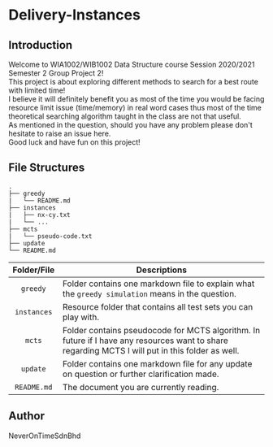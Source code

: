 # Delivery-Instances

## Introduction
Welcome to WIA1002/WIB1002 Data Structure course Session 2020/2021 Semester 2 Group Project 2!  
This project is about exploring different methods to search for a best route with limited time!  
I believe it will definitely benefit you as most of the time you would be facing resource limit issue (time/memory) in real word cases thus most of the time theoretical searching algorithm taught in the class are not that useful.  
As mentioned in the question, should you have any problem please don't hesitate to raise an issue here.  
Good luck and have fun on this project!  


## File Structures
```
.  
├── greedy  
|   └── README.md  
├── instances  
|   ├── nx-cy.txt  
|   └── ...  
├── mcts  
|   └── pseudo-code.txt  
├── update  
└── README.md  
```
| Folder/File | Descriptions                                                                                                                                    |
|:-----------:|-------------------------------------------------------------------------------------------------------------------------------------------------|
|`greedy`     |Folder contains one markdown file to explain what the `greedy simulation` means in the question.                                                 |
|`instances`  |Resource folder that contains all test sets you can play with.                                                                                   |
|`mcts`       |Folder contains pseudocode for MCTS algorithm. In future if I have any resources want to share regarding MCTS I will put in this folder as well. |
|`update`     |Folder contains one markdown file for any update on question or further clarification made.                                                      |
|`README.md`  |The document you are currently reading.                                                                                                          |


## Author
NeverOnTimeSdnBhd

